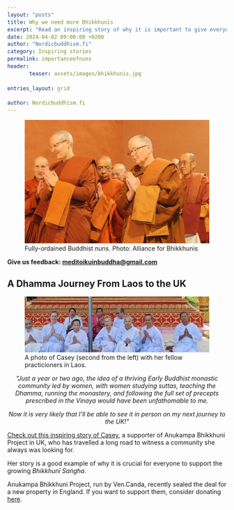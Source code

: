 ```yaml
---
layout: "posts"
title: Why we need more Bhikkhunīs
excerpt: "Read an inspiring story of why it is important to give everyone the chance to practice the Dhamma whole-heartedly."
date: 2024-04-02 09:00:00 +0200
author: "Nordicbuddhism.fi"
category: Inspiring stories
permalink: importanceofnuns
header: 
       teaser: assets/images/bhikkhunis.jpg

entries_layout: grid

author: Nordicbuddhism.fi
---
```

<figure>
<img src="assets/images/bhikkhunis.jpg" alt="bhikkhunis">
<figcaption> Fully-ordained Buddhist nuns. Photo: Alliance for Bhikkhunis</figcaption>
</figure>

<b> Give us feedback: meditoikuinbuddha@gmail.com</b>

<h2>A Dhamma Journey From Laos to the UK</h2>

<figure>
<img src="assets/images/Wat-pa-nadi-1.jpeg" alt="watpanadi">
<figcaption> A photo of Casey (second from the left) with her fellow practicioners in Laos.</figcaption>
</figure>

<center><i>"Just a year or two ago, the idea of a thriving Early Buddhist monastic community led by women, with women studying suttas, teaching the Dhamma, running the monastery, and following the full set of precepts prescribed in the Vinaya would have been unfathomable to me. 

Now it is very likely that I’ll be able to see it in person on my next journey to the UK!"</i></center>

<a href="https://anukampaproject.org/2024/02/28/a-dhamma-journey-from-laos-to-the-uk/">Check out this inspiring story of Casey</a>, a supporter of Anukampa Bhikkhuni Project in UK, who has travelled a long road to witness a community she always was looking for. 

Her story is a good example of why it is crucial for everyone to support the growing <i>Bhikkhunī Saṅgha</i>.

Anukampa Bhikkhuni Project, run by Ven.Canda, recently sealed the deal for a new property in England. If you want to support them, consider donating <a href="https://anukampaproject.org/donate/">here</a>. 
